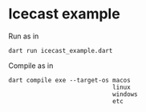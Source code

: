 # Icecast example

Run as in
```
dart run icecast_example.dart
```

Compile as in 
```
dart compile exe --target-os macos
                             linux
                             windows
                             etc
```
